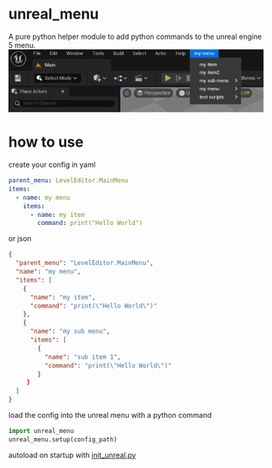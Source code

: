 # unreal_menu
A pure python helper module to add python commands to the unreal engine 5 menu.
![Menu screenshot](menu_screenshot.jpg)

# how to use

create your config in yaml
```yaml
parent_menu: LevelEditor.MainMenu
items:
  - name: my menu
    items:
      - name: my item
        command: print("Hello World")
```
or json
```json
{
  "parent_menu": "LevelEditor.MainMenu",
  "name": "my menu",
  "items": [
    {
      "name": "my item",
      "command": "print(\"Hello World\")"
    },
    {
      "name": "my sub menu",
      "items": [
        {
          "name": "sub item 1",
          "command": "print(\"Hello World\")"
        }
     }
  ]
}       
```
load the config into the unreal menu with a python command
```python
import unreal_menu
unreal_menu.setup(config_path)
```
autoload on startup with [init_unreal.py](https://docs.unrealengine.com/4.27/en-US/ProductionPipelines/ScriptingAndAutomation/Python/#theinit_unreal.pyfile)
